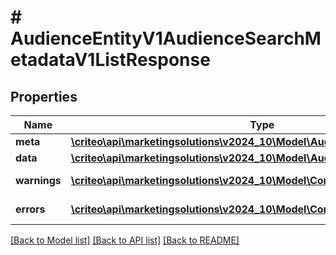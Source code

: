 # # AudienceEntityV1AudienceSearchMetadataV1ListResponse

## Properties

Name | Type | Description | Notes
------------ | ------------- | ------------- | -------------
**meta** | [**\criteo\api\marketingsolutions\v2024_10\Model\AudienceSearchMetadataV1**](AudienceSearchMetadataV1.md) |  | [optional]
**data** | [**\criteo\api\marketingsolutions\v2024_10\Model\AudienceEntityV1Resource[]**](AudienceEntityV1Resource.md) |  | [optional]
**warnings** | [**\criteo\api\marketingsolutions\v2024_10\Model\CommonProblem[]**](CommonProblem.md) |  | [optional] [readonly]
**errors** | [**\criteo\api\marketingsolutions\v2024_10\Model\CommonProblem[]**](CommonProblem.md) |  | [optional] [readonly]

[[Back to Model list]](../../README.md#models) [[Back to API list]](../../README.md#endpoints) [[Back to README]](../../README.md)
